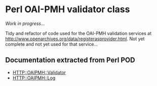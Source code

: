 # Perl OAI-PMH validator class

*Work in progress...*

Tidy and refactor of code used for the OAI-PMH validation services
at <http://www.openarchives.org/data/registerasprovider.html>. Not yet
complete and not yet used for that service...

## Documentation extracted from Perl POD

  * [HTTP::OAIPMH::Validator](Validator.md)
  * [HTTP::OAIPMH::Log](Log.md)

